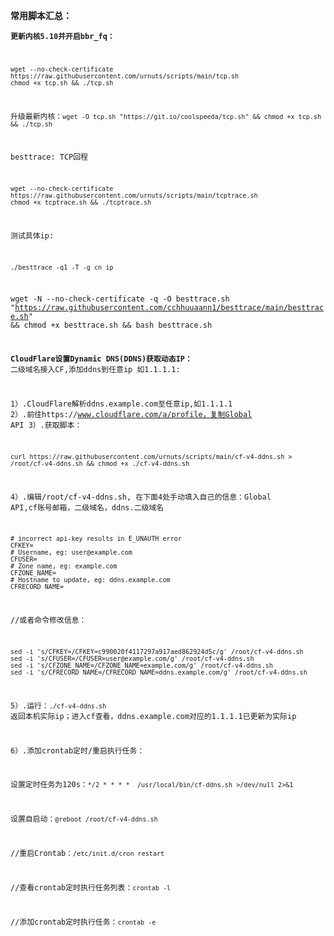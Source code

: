 **常用脚本汇总：**

<code>**更新内核5.10并开启bbr_fq：**
```
wget --no-check-certificate https://raw.githubusercontent.com/urnuts/scripts/main/tcp.sh
chmod +x tcp.sh && ./tcp.sh
```
升级最新内核：```wget -O tcp.sh "https://git.io/coolspeeda/tcp.sh" && chmod +x tcp.sh && ./tcp.sh```

besttrace: TCP回程
```
wget --no-check-certificate https://raw.githubusercontent.com/urnuts/scripts/main/tcptrace.sh
chmod +x tcptrace.sh && ./tcptrace.sh
```
测试具体ip:
```
./besttrace -q1 -T -g cn ip
```

wget -N --no-check-certificate -q -O besttrace.sh "https://raw.githubusercontent.com/cchhuuaann1/besttrace/main/besttrace.sh" && chmod +x besttrace.sh && bash besttrace.sh




**CloudFlare设置Dynamic DNS(DDNS)获取动态IP：**
二级域名接入CF,添加ddns到任意ip 如1.1.1.1:

1）.CloudFlare解析ddns.example.com至任意ip,如1.1.1.1
2）.前往https://www.cloudflare.com/a/profile，复制Global API
3）.获取脚本：
   ```
   curl https://raw.githubusercontent.com/urnuts/scripts/main/cf-v4-ddns.sh > /root/cf-v4-ddns.sh && chmod +x ./cf-v4-ddns.sh
   ```
4）.编辑/root/cf-v4-ddns.sh,
   在下面4处手动填入自己的信息：Global API,cf账号邮箱，二级域名，ddns.二级域名
   ```
# incorrect api-key results in E_UNAUTH error
CFKEY=
# Username, eg: user@example.com
CFUSER=
# Zone name, eg: example.com
CFZONE_NAME=
# Hostname to update, eg: ddns.example.com
CFRECORD_NAME=
```
//或者命令修改信息：
   ```
sed -i 's/CFKEY=/CFKEY=c990020f4117297a917aed862924d5c/g' /root/cf-v4-ddns.sh
sed -i 's/CFUSER=/CFUSER=user@example.com/g' /root/cf-v4-ddns.sh
sed -i 's/CFZONE_NAME=/CFZONE_NAME=example.com/g' /root/cf-v4-ddns.sh
sed -i 's/CFRECORD_NAME=/CFRECORD_NAME=ddns.example.com/g' /root/cf-v4-ddns.sh
```
5）.运行：```./cf-v4-ddns.sh```
返回本机实际ip；进入cf查看，ddns.example.com对应的1.1.1.1已更新为实际ip

6）.添加crontab定时/重启执行任务：
   
设置定时任务为120s：```*/2 * * * *  /usr/local/bin/cf-ddns.sh >/dev/null 2>&1```
   
设置自启动：```@reboot /root/cf-v4-ddns.sh```

//重启Crontab：```/etc/init.d/cron restart```
   
//查看crontab定时执行任务列表：```crontab -l```
   
//添加crontab定时执行任务：```crontab -e```
